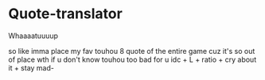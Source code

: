 # Quote-translator
Whaaaatuuuup

so like
imma place my fav touhou 8 quote of the entire game
cuz it's so out of place wth
if u don't know touhou too bad for u idc + L + ratio + cry about it + stay mad-